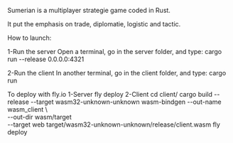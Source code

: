 Sumerian is a multiplayer strategie game coded in Rust.

It put the emphasis on trade, diplomatie, logistic and tactic.

How to launch:

1-Run the server
Open a terminal, go in the server folder, and type:
cargo run --release 0.0.0.0:4321

2-Run the client
In another terminal, go in the client folder, and type:
cargo run


To deploy with fly.io
1-Server
fly deploy
2-Client
cd client/
cargo build --release --target wasm32-unknown-unknown
wasm-bindgen --out-name wasm_client \               
  --out-dir wasm/target \
  --target web target/wasm32-unknown-unknown/release/client.wasm
fly deploy